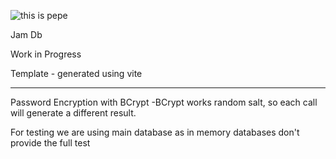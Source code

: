 ![this is pepe](https://github.com/kandysh/jamDb/blob/main/pepepng.png)


Jam Db 

Work in Progress

Template - generated using vite

------------------------
Password Encryption with BCrypt
 -BCrypt works random salt, so each call will generate a different result.

For testing we are using main database as in memory databases don't provide the full test